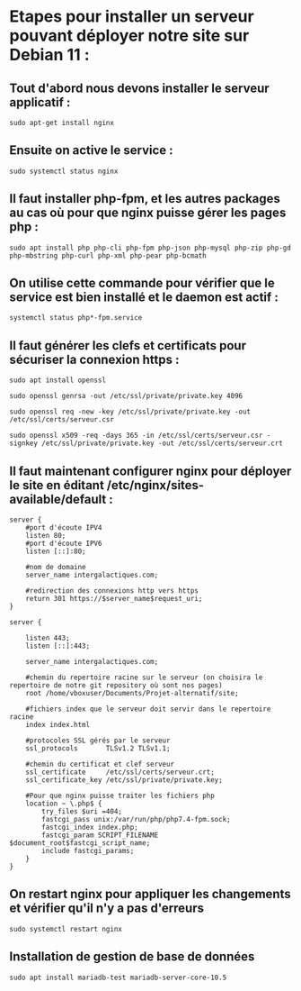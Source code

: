 # Etapes pour installer un serveur pouvant déployer notre site sur Debian 11 :
&NewLine;

## Tout d'abord nous devons installer le serveur applicatif :
```
sudo apt-get install nginx
```
&NewLine;
## Ensuite on active le service :
```
sudo systemctl status nginx
```
&NewLine;
## Il faut installer php-fpm, et les autres packages au cas où pour que nginx puisse gérer les pages php :
```
sudo apt install php php-cli php-fpm php-json php-mysql php-zip php-gd  php-mbstring php-curl php-xml php-pear php-bcmath
```
&NewLine;
## On utilise cette commande pour vérifier que le service est bien installé et le daemon est actif :
```
systemctl status php*-fpm.service
```
&NewLine;
## Il faut générer les clefs et certificats pour sécuriser la connexion https :
```
sudo apt install openssl
```
```
sudo openssl genrsa -out /etc/ssl/private/private.key 4096
```
```
sudo openssl req -new -key /etc/ssl/private/private.key -out /etc/ssl/certs/serveur.csr
```
```
sudo openssl x509 -req -days 365 -in /etc/ssl/certs/serveur.csr -signkey /etc/ssl/private/private.key -out /etc/ssl/certs/serveur.crt
```
&NewLine;
## Il faut maintenant configurer nginx pour déployer le site en éditant /etc/nginx/sites-available/default :
```
server {
    #port d'écoute IPV4
    listen 80;
    #port d'écoute IPV6
    listen [::]:80;

    #nom de domaine
    server_name intergalactiques.com;

    #redirection des connexions http vers https
    return 301 https://$server_name$request_uri;
}

server {

    listen 443;
    listen [::]:443;

    server_name intergalactiques.com;

    #chemin du repertoire racine sur le serveur (on choisira le repertoire de notre git repository où sont nos pages)
    root /home/vboxuser/Documents/Projet-alternatif/site;

    #fichiers index que le serveur doit servir dans le repertoire racine
    index index.html

    #protocoles SSL gérés par le serveur
    ssl_protocols       TLSv1.2 TLSv1.1;

    #chemin du certificat et clef serveur
    ssl_certificate     /etc/ssl/certs/serveur.crt;
    ssl_certificate_key /etc/ssl/private/private.key;

    #Pour que nginx puisse traiter les fichiers php
    location ~ \.php$ {
        try_files $uri =404;
        fastcgi_pass unix:/var/run/php/php7.4-fpm.sock;
        fastcgi_index index.php;
        fastcgi_param SCRIPT_FILENAME $document_root$fastcgi_script_name;
        include fastcgi_params;
    }
}
```
&NewLine;

## On restart nginx pour appliquer les changements et vérifier qu'il n'y a pas d'erreurs

```
sudo systemctl restart nginx
```

## Installation de gestion de base de données

```
sudo apt install mariadb-test mariadb-server-core-10.5

```
